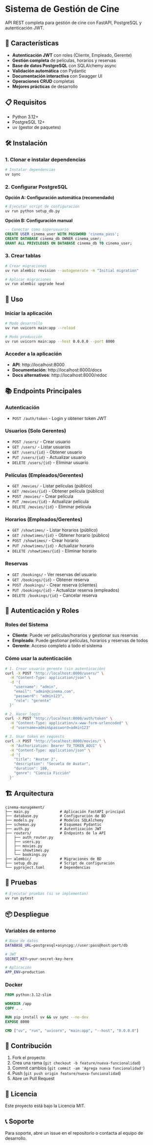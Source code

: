 # Sistema de Gestión de Cine

API REST completa para gestión de cine con FastAPI, PostgreSQL y autenticación JWT.

## 🚀 Características

- **Autenticación JWT** con roles (Cliente, Empleado, Gerente)
- **Gestión completa** de películas, horarios y reservas
- **Base de datos PostgreSQL** con SQLAlchemy async
- **Validación automática** con Pydantic
- **Documentación interactiva** con Swagger UI
- **Operaciones CRUD** completas
- **Mejores prácticas** de desarrollo

## 📋 Requisitos

- Python 3.12+
- PostgreSQL 12+
- uv (gestor de paquetes)

## 🛠️ Instalación

### 1. Clonar e instalar dependencias

```bash
# Instalar dependencias
uv sync
```

### 2. Configurar PostgreSQL

**Opción A: Configuración automática (recomendado)**

```bash
# Ejecutar script de configuración
uv run python setup_db.py
```

**Opción B: Configuración manual**

```sql
-- Conectar como superusuario
CREATE USER cinema_user WITH PASSWORD 'cinema_pass';
CREATE DATABASE cinema_db OWNER cinema_user;
GRANT ALL PRIVILEGES ON DATABASE cinema_db TO cinema_user;
```

### 3. Crear tablas

```bash
# Crear migraciones
uv run alembic revision --autogenerate -m "Initial migration"

# Aplicar migraciones
uv run alembic upgrade head
```

## 🚀 Uso

### Iniciar la aplicación

```bash
# Modo desarrollo
uv run uvicorn main:app --reload

# Modo producción
uv run uvicorn main:app --host 0.0.0.0 --port 8000
```

### Acceder a la aplicación

- **API**: http://localhost:8000
- **Documentación**: http://localhost:8000/docs
- **Docs alternativos**: http://localhost:8000/redoc

## 📚 Endpoints Principales

### Autenticación
- `POST /auth/token` - Login y obtener token JWT

### Usuarios (Solo Gerentes)
- `POST /users/` - Crear usuario
- `GET /users/` - Listar usuarios
- `GET /users/{id}` - Obtener usuario
- `PUT /users/{id}` - Actualizar usuario
- `DELETE /users/{id}` - Eliminar usuario

### Películas (Empleados/Gerentes)
- `GET /movies/` - Listar películas (público)
- `GET /movies/{id}` - Obtener película (público)
- `POST /movies/` - Crear película
- `PUT /movies/{id}` - Actualizar película
- `DELETE /movies/{id}` - Eliminar película

### Horarios (Empleados/Gerentes)
- `GET /showtimes/` - Listar horarios (público)
- `GET /showtimes/{id}` - Obtener horario (público)
- `POST /showtimes/` - Crear horario
- `PUT /showtimes/{id}` - Actualizar horario
- `DELETE /showtimes/{id}` - Eliminar horario

### Reservas
- `GET /bookings/` - Ver reservas del usuario
- `GET /bookings/{id}` - Obtener reserva
- `POST /bookings/` - Crear reserva (clientes)
- `PUT /bookings/{id}` - Actualizar reserva (empleados)
- `DELETE /bookings/{id}` - Cancelar reserva

## 🔐 Autenticación y Roles

### Roles del Sistema
- **Cliente**: Puede ver películas/horarios y gestionar sus reservas
- **Empleado**: Puede gestionar películas, horarios y reservas de todos
- **Gerente**: Acceso completo a todo el sistema

### Cómo usar la autenticación

```bash
# 1. Crear usuario gerente (sin autenticación)
curl -X POST "http://localhost:8000/users/" \
  -H "Content-Type: application/json" \
  -d '{
    "username": "admin",
    "email": "admin@cinema.com",
    "password": "admin123",
    "role": "gerente"
  }'

# 2. Hacer login
curl -X POST "http://localhost:8000/auth/token" \
  -H "Content-Type: application/x-www-form-urlencoded" \
  -d "username=admin&password=admin123"

# 3. Usar token en requests
curl -X POST "http://localhost:8000/movies/" \
  -H "Authorization: Bearer TU_TOKEN_AQUI" \
  -H "Content-Type: application/json" \
  -d '{
    "title": "Avatar 2",
    "description": "Secuela de Avatar",
    "duration": 180,
    "genre": "Ciencia Ficción"
  }'
```

## 🏗️ Arquitectura

```
cinema-management/
├── main.py              # Aplicación FastAPI principal
├── database.py          # Configuración de BD
├── models.py            # Modelos SQLAlchemy
├── schemas.py           # Esquemas Pydantic
├── auth.py              # Autenticación JWT
├── routers/             # Endpoints de la API
│   ├── auth_router.py
│   ├── users.py
│   ├── movies.py
│   ├── showtimes.py
│   └── bookings.py
├── alembic/             # Migraciones de BD
├── setup_db.py          # Script de configuración
└── pyproject.toml       # Dependencias
```

## 🧪 Pruebas

```bash
# Ejecutar pruebas (si se implementan)
uv run pytest
```

## 📦 Despliegue

### Variables de entorno

```bash
# Base de datos
DATABASE_URL=postgresql+asyncpg://user:pass@host:port/db

# JWT
SECRET_KEY=your-secret-key-here

# Aplicación
APP_ENV=production
```

### Docker

```dockerfile
FROM python:3.12-slim

WORKDIR /app
COPY . .

RUN pip install uv && uv sync --no-dev
EXPOSE 8000

CMD ["uv", "run", "uvicorn", "main:app", "--host", "0.0.0.0"]
```

## 🤝 Contribución

1. Fork el proyecto
2. Crea una rama (`git checkout -b feature/nueva-funcionalidad`)
3. Commit cambios (`git commit -am 'Agrega nueva funcionalidad'`)
4. Push (`git push origin feature/nueva-funcionalidad`)
5. Abre un Pull Request

## 📄 Licencia

Este proyecto está bajo la Licencia MIT.

## 📞 Soporte

Para soporte, abre un issue en el repositorio o contacta al equipo de desarrollo.